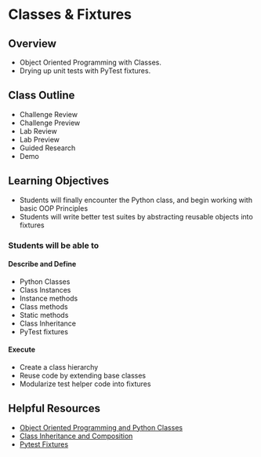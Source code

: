 # Classes & Fixtures

## Overview

- Object Oriented Programming with Classes.
- Drying up unit tests with PyTest fixtures.

## Class Outline

<!-- To Be Completed By Instructor -->
- Challenge Review
- Challenge Preview
- Lab Review
- Lab Preview
- Guided Research
- Demo

## Learning Objectives

- Students will finally encounter the Python class, and begin working with basic OOP Principles
- Students will write better test suites by abstracting reusable objects into fixtures

### Students will be able to

#### Describe and Define

- Python Classes
- Class Instances
- Instance methods
- Class methods
- Static methods
- Class Inheritance
- PyTest fixtures

#### Execute

- Create a class hierarchy
- Reuse code by extending base classes
- Modularize test helper code into fixtures

## Helpful Resources

- [Object Oriented Programming and Python Classes](./notes/classes.md)
- [Class Inheritance and Composition](./notes/inheritance.md)
- [Pytest Fixtures](./notes/fixtures.md)
